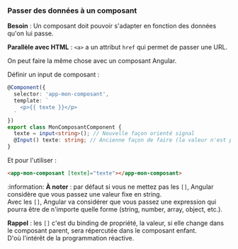 ### Passer des données à un composant

**Besoin** : Un composant doit pouvoir s'adapter en fonction des données qu'on lui passe.

**Parallèle avec HTML** : `<a>` a un attribut `href` qui permet de passer une URL.

On peut faire la même chose avec un composant Angular.

Définir un input de composant :
```typescript
@Component({
  selector: 'app-mon-composant',
  template: `
    <p>{{ texte }}</p>
  `
})
export class MonComposantComponent {
  texte = input<string>(); // Nouvelle façon orienté signal
  @Input() texte: string; // Ancienne façon de faire (la valeur n'est pas réactive)
}
```

Et pour l'utiliser :
```html
<app-mon-composant [texte]="texte"></app-mon-composant>
```

:information: **À noter** : par défaut si vous ne mettez pas les `[]`, Angular considère que vous passez une valeur fixe en string.  
Avec les `[]`, Angular va considérer que vous passez une expression qui pourra être de n'importe quelle forme (string, number, array, object, etc.).

**Rappel** : les `[]` c'est du binding de propriété, la valeur, si elle change dans le composant parent, sera répercutée dans le composant enfant.  
D'où l'intérêt de la programmation réactive.
